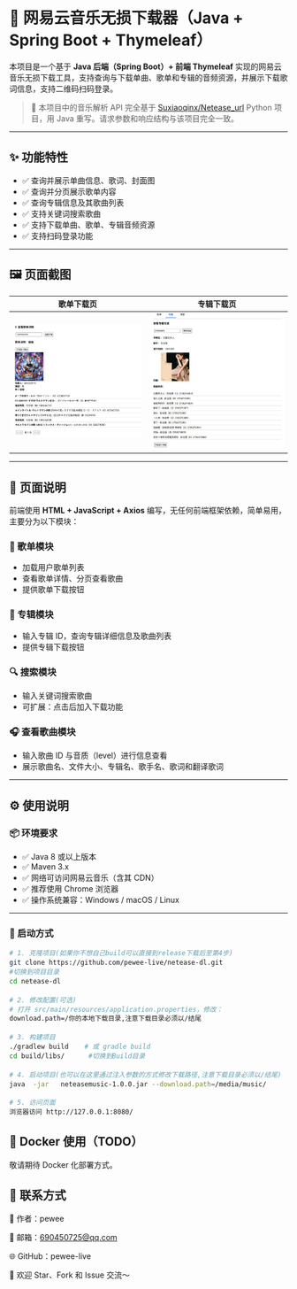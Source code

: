 # 🎵 网易云音乐无损下载器（Java + Spring Boot + Thymeleaf）

本项目是一个基于 **Java 后端（Spring Boot）+ 前端 Thymeleaf** 实现的网易云音乐无损下载工具，支持查询与下载单曲、歌单和专辑的音频资源，并展示下载歌词信息，支持二维码扫码登录。

> 📌 本项目中的音乐解析 API 完全基于 [Suxiaoqinx/Netease_url](https://github.com/Suxiaoqinx/Netease_url) Python 项目，用 Java 重写。请求参数和响应结构与该项目完全一致。

---

## ✨ 功能特性

- ✅ 查询并展示单曲信息、歌词、封面图
- ✅ 查询并分页展示歌单内容
- ✅ 查询专辑信息及其歌曲列表
- ✅ 支持关键词搜索歌曲
- ✅ 支持下载单曲、歌单、专辑音频资源
- ✅ 支持扫码登录功能

---

## 🖼️ 页面截图

| 歌单下载页 | 专辑下载页 |
|------------|-------------|
| ![歌单下载页面](https://raw.githubusercontent.com/pewee-live/netease-dl/refs/heads/master/pics/1.JPG) | ![专辑下载页面](https://raw.githubusercontent.com/pewee-live/netease-dl/refs/heads/master/pics/2.JPG) |

---

## 🧩 页面说明

前端使用 **HTML + JavaScript + Axios** 编写，无任何前端框架依赖，简单易用，主要分为以下模块：

### 🎵 歌单模块

- 加载用户歌单列表
- 查看歌单详情、分页查看歌曲
- 提供歌单下载按钮

### 💽 专辑模块

- 输入专辑 ID，查询专辑详细信息及歌曲列表
- 提供专辑下载按钮

### 🔍 搜索模块

- 输入关键词搜索歌曲
- 可扩展：点击后加入下载功能

### 🎧 查看歌曲模块

- 输入歌曲 ID 与音质（level）进行信息查看
- 展示歌曲名、文件大小、专辑名、歌手名、歌词和翻译歌词

---

## ⚙️ 使用说明

### 📦 环境要求

- ✅ Java 8 或以上版本
- ✅ Maven 3.x
- ✅ 网络可访问网易云音乐（含其 CDN）
- ✅ 推荐使用 Chrome 浏览器
- ✅ 操作系统兼容：Windows / macOS / Linux

---

### 🚀 启动方式

```bash
# 1. 克隆项目(如果你不想自己build可以直接到release下载后至第4步)
git clone https://github.com/pewee-live/netease-dl.git
#切换到项目目录
cd netease-dl

# 2. 修改配置(可选)
# 打开 src/main/resources/application.properties，修改：
download.path=/你的本地下载目录,注意下载目录必须以/结尾

# 3. 构建项目
./gradlew build    # 或 gradle build
cd build/libs/  	#切换到Build目录

# 4. 启动项目(也可以在这里通过注入参数的方式修改下载路径,注意下载目录必须以/结尾)
java  -jar   neteasemusic-1.0.0.jar --download.path=/media/music/

# 5. 访问页面
浏览器访问 http://127.0.0.1:8080/

```

## 🐳 Docker 使用（TODO）
敬请期待 Docker 化部署方式。

## 🙋 联系方式
👤 作者：pewee

📧 邮箱：690450725@qq.com

🌐 GitHub：pewee-live

🎉 欢迎 Star、Fork 和 Issue 交流～
